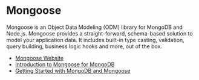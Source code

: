 # Mongoose

Mongoose is an Object Data Modeling (ODM) library for MongoDB and Node.js. Mongoose provides a straight-forward, schema-based solution to model your application data. It includes built-in type casting, validation, query building, business logic hooks and more, out of the box.

- [Mongoose Website](https://mongoosejs.com)
- [Introduction to Mongoose for MongoDB](https://www.freecodecamp.org/news/introduction-to-mongoose-for-mongodb-d2a7aa593c57)
- [Getting Started with MongoDB and Mongoose](https://www.mongodb.com/developer/languages/javascript/getting-started-with-mongodb-and-mongoose/)
